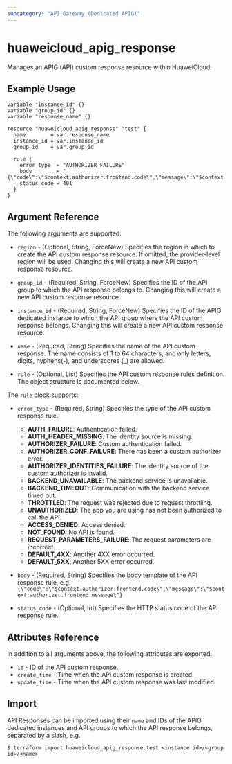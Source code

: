 ```yaml
---
subcategory: "API Gateway (Dedicated APIG)"
---
```


# huaweicloud_apig_response

Manages an APIG (API) custom response resource within HuaweiCloud.

## Example Usage

```hcl
variable "instance_id" {}
variable "group_id" {}
variable "response_name" {}

resource "huaweicloud_apig_response" "test" {
  name        = var.response_name
  instance_id = var.instance_id
  group_id    = var.group_id

  rule {
    error_type  = "AUTHORIZER_FAILURE"
    body        = "{\"code\":\"$context.authorizer.frontend.code\",\"message\":\"$context.authorizer.frontend.message\"}"
    status_code = 401
  }
}
```

## Argument Reference

The following arguments are supported:

* `region` - (Optional, String, ForceNew) Specifies the region in which to create the API custom response resource.
  If omitted, the provider-level region will be used.
  Changing this will create a new API custom response resource.

* `group_id` - (Required, String, ForceNew) Specifies the ID of the API group to which the API response belongs to.
  Changing this will create a new API custom response resource.

* `instance_id` - (Required, String, ForceNew) Specifies the ID of the APIG dedicated instance to which the API group
  where the API custom response belongs.
  Changing this will create a new API custom response resource.

* `name` - (Required, String) Specifies the name of the API custom response.
  The name consists of 1 to 64 characters, and only letters, digits, hyphens(-), and underscores (_) are allowed.

* `rule` - (Optional, List) Specifies the API custom response rules definition.
  The object structure is documented below.

The `rule` block supports:

* `error_type` - (Required, String) Specifies the type of the API custom response rule.
  - **AUTH_FAILURE**: Authentication failed.
  - **AUTH_HEADER_MISSING**: The identity source is missing.
  - **AUTHORIZER_FAILURE**: Custom authentication failed.
  - **AUTHORIZER_CONF_FAILURE**: There has been a custom authorizer error.
  - **AUTHORIZER_IDENTITIES_FAILURE**: The identity source of the custom authorizer is invalid.
  - **BACKEND_UNAVAILABLE**: The backend service is unavailable.
  - **BACKEND_TIMEOUT**: Communication with the backend service timed out.
  - **THROTTLED**: The request was rejected due to request throttling.
  - **UNAUTHORIZED**: The app you are using has not been authorized to call the API.
  - **ACCESS_DENIED**: Access denied.
  - **NOT_FOUND**: No API is found.
  - **REQUEST_PARAMETERS_FAILURE**: The request parameters are incorrect.
  - **DEFAULT_4XX**: Another 4XX error occurred.
  - **DEFAULT_5XX**: Another 5XX error occurred.

* `body` - (Required, String) Specifies the body template of the API response rule, e.g.
  `{\"code\":\"$context.authorizer.frontend.code\",\"message\":\"$context.authorizer.frontend.message\"}`

* `status_code` - (Optional, Int) Specifies the HTTP status code of the API response rule.

## Attributes Reference

In addition to all arguments above, the following attributes are exported:

* `id` - ID of the API custom response.
* `create_time` - Time when the API custom response is created.
* `update_time` - Time when the API custom response was last modified.

## Import

API Responses can be imported using their `name` and IDs of the APIG dedicated instances and API groups to which
the API response belongs, separated by a slash, e.g.
```
$ terraform import huaweicloud_apig_response.test <instance id>/<group id>/<name>
```
